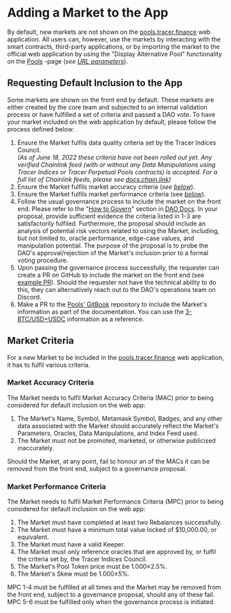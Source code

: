 # Adding a Market to the App

By default, new markets are not shown on the [pools.tracer.finance](https://pools.tracer.finance/) web application. All users can, however, use the markets by interacting with the smart contracts, third-party applications, or by importing the market to the official web application by using the "Display Alternative Pool" functionality on the [Pools](https://pools.tracer.finance/pools/) -page (_see_ [_URL parameters_](../../developer-resources/url-parameters.md)).

## Requesting Default Inclusion to the App

Some markets are shown on the front end by default. These markets are either created by the core team and subjected to an internal validation process or have fulfilled a set of criteria and passed a DAO vote. To have your market included on the web application by default, please follow the process defined below:

1. Ensure the Market fulfils data quality criteria set by the Tracer Indices Council.\
   _(As of June 18, 2022 these criteria have not been rolled out yet. Any verified Chainlink feed (with or without any Data Manipulations using Tracer Indices or Tracer Perpetual Pools contracts) is accepted. For a full list of Chainlink feeds, please see_ [_docs.chain.link_](https://docs.chain.link/docs/arbitrum-price-feeds/)_)_
2. Ensure the Market fulfils market accuracy criteria (_see_ [_below_](adding-a-market-to-the-app.md#market-accuracy-criteria)).
3. Ensure the Market fulfils market performance criteria (see [_below_](adding-a-market-to-the-app.md#undefined)).
4. Follow the usual governance process to include the market on the front end. Please refer to the "[How to Govern](https://dao.docs.tracer.finance/governance/governors#how-to-govern)" section in [DAO Docs](https://app.gitbook.com/o/-MbdsGfc3PEsikGQpmCo/s/c7RWzlPWCpuLBm0Xz4Xw/). In your proposal, provide sufficient evidence the criteria listed in 1-3 are satisfactorily fulfiled. Furthermore, the proposal should include an analysis of potential risk vectors related to using the Market, including, but not limited to, oracle performance, edge-case values, and manipulation potential. The purpose of the proposal is to probe the DAO's approval/rejection of the Market's inclusion prior to a formal voting procedure.
5. Upon passing the governance process successfully, the requester can create a PR on GitHub to include the market on the front end (see [example PR](https://github.com/mycelium-ethereum/perpetual-api/pull/125)). Should the requester not have the technical ability to do this, they can alternatively reach out to the DAO's operations team on Discord.
6. Make a PR to the [Pools' GitBook](https://github.com/tracer-protocol/docs-pools) repository to include the Market's information as part of the documentation. You can use the [3-BTC/USD+USDC](https://pools.docs.tracer.finance/advanced-topics/markets-arbitrum-one/crypto) information as a reference.

## Market Criteria

For a new Market to be included in the [pools.tracer.finance](https://pools.tracer.finance/) web application, it has to fulfil various criteria.

### Market Accuracy Criteria

The Market needs to fulfil Market Accuracy Criteria (MAC) prior to being considered for default inclusion on the web app:

1. The Market's Name, Symbol, Metamask Symbol, Badges, and any other data associated with the Market should accurately reflect the Market's Parameters, Oracles, Data Manipulations, and Index Feed used.
2. The Market must not be promoted, marketed, or otherwise publicised inaccurately.

Should the Market, at any point, fail to honour an of the MACs it can be removed from the front end, subject to a governance proposal.

### Market Performance Criteria

The Market needs to fulfil Market Performance Criteria (MPC) prior to being considered for default inclusion on the web app:

1. The Market must have completed at least two Rebalances successfully.
2. The Market must have a minimum total value locked of $10,000.00, or equivalent.
3. The Market must have a valid Keeper.
4. The Market must only reference oracles that are approved by, or fulfil the criteria set by, the Tracer Indices Council.
5. The Market's Pool Token price must be 1.000±2.5%.
6. The Market's Skew must be 1.000±5%.

MPC 1-4 must be fulfilled at all times and the Market may be removed from the front end, subject to a governance proposal, should any of these fail. MPC 5-6 must be fulfilled only when the governance process is initiated.
